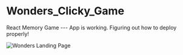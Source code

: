 # Wonders_Clicky_Game
React Memory Game --- App is working.  Figuring out how to deploy properly!

 ![Wonders Landing Page](wonders/public/Wonders.png) 
 
 
